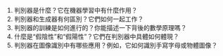 1. 判別器是什麼？它在機器學習中有什麼作用？
2. 判別器和生成器有何區別？它們如何一起工作？
3. 判別器的訓練是如何進行的？你能描述一下背後的數學原理嗎？
4. 什麼是“假陰性”和“假陽性”？它們在判別器中具體如何體現？
5. 判別器在圖像識別中有哪些應用？例如，它如何識別手寫字母或物體圖像？